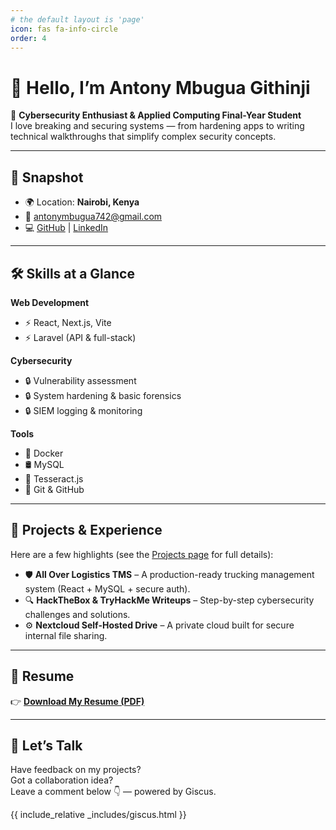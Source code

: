 ```yaml
---
# the default layout is 'page'
icon: fas fa-info-circle
order: 4
---
```




# 👋 Hello, I’m Antony Mbugua Githinji  

🚀 **Cybersecurity Enthusiast & Applied Computing Final-Year Student**  
I love breaking and securing systems — from hardening apps to writing technical walkthroughs that simplify complex security concepts.  

---

## 📍 Snapshot
- 🌍 Location: **Nairobi, Kenya**  
- 📧 [antonymbugua742@gmail.com](mailto:antonymbugua742@gmail.com)  
- 💻 [GitHub](https://github.com/Antony-Mbugua) | [LinkedIn](https://www.linkedin.com/in/antonymbugua)  

---

## 🛠 Skills at a Glance
**Web Development**  
- ⚡ React, Next.js, Vite  
- ⚡ Laravel (API & full-stack)  

**Cybersecurity**  
- 🔒 Vulnerability assessment  
- 🔒 System hardening & basic forensics  
- 🔒 SIEM logging & monitoring  

**Tools**  
- 🐳 Docker 
- 🛢 MySQL  
- 📑 Tesseract.js  
- 🔧 Git & GitHub  

---

## 🚀 Projects & Experience
Here are a few highlights (see the [Projects page](/projects) for full details):  

- 🛡 **All Over Logistics TMS** – A production-ready trucking management system (React + MySQL + secure auth).  
- 🔍 **HackTheBox & TryHackMe Writeups** – Step-by-step cybersecurity challenges and solutions.  
- ⚙️ **Nextcloud Self-Hosted Drive** – A private cloud built for secure internal file sharing.  

---

## 📄 Resume
👉 [**Download My Resume (PDF)**](/assets/files/Antony_Mbugua_CV.pdf)  

---

## 💬 Let’s Talk
Have feedback on my projects?  
Got a collaboration idea?  
Leave a comment below 👇 — powered by Giscus.  

{{ include_relative _includes/giscus.html }}
>
